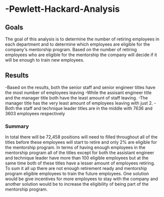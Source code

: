 # -Pewlett-Hackard-Analysis
## Goals
The goal of this analysis is to determine the number of retiring employees in each department and to determine which employees are eligible for the company's mentorship program. Based on the number of retiring employees who are eligible for the mentorship the company will decide if it will be enough to train new employees.
## Results
-Based on the results, both the senior staff and senior engineer titles have the most number of employees leaving 
-While the assisant engineer title and the manager title both have the least amount of staff leaving. 
-The manager title has the very least amount of employees leaving with just 2. 
-Both the staff and technique leader titles are in the middle with 7636 and 3603 employees respectively 
### Summary
In total there will be 72,458 positions will need to filled throughout all of the titles before these employees will start to retire and only 2% are eligible for the mentorship program.
In terms of having enough employees in the mentorship program all of the titles except for both the assistant engineer and technique leader have more than 100 eligible employees but at the same time both of these titles have a lesser amount of employees retiring. 
To sum it all up there are not enough retirement ready and mentorship program eligible employees to train the future employees. One solution would be give incentives for more employees to stay with the company and another solution would be to increase the eligibility of being part of the mentorship program.
